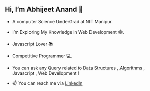 ##  Hi, I’m Abhijeet Anand 👋

- A computer Science UnderGrad at NIT Manipur.
- I’m Exploring My Knowledge in Web Development 🕸.
- Javascript Lover 📚
- Competitive Programmer 💻.
- You can ask any Query related to Data Structures , Algorithms , Javascript , Web Development !
 
- 📫 You can reach me via [LinkedIn](https://www.linkedin.com/in/abhijeetanand21/) 



